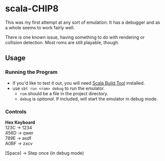 # scala-CHIP8

This was my first attempt at any sort of emulation. It has a debugger and as a whole seems to work fairly well.

There is one known issue, having something to do with rendering or collision detection. Most roms are still playable, though.

## Usage

### Running the Program
- If you'd like to test it out, you will need [Scala Build Tool](https://www.scala-sbt.org/) installed.
- use ```sbt run <rom> debug``` to run the emulator.
  - ```rom``` should be a file in the project directory.
  - ```debug``` is *optional*. If included, will start the emulator in debug mode.

### Controls
**Hex Keyboard**  
123C  ->  1234  
456D  ->  qwer  
789E  ->  asdf  
A0BF  ->  zxcv  

\[Space\] -> Step once (in debug mode)
